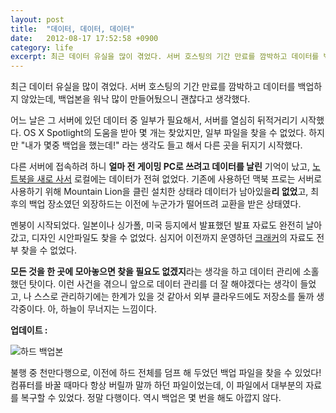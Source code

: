 ```yaml
---
layout: post
title:  "데이터, 데이터, 데이터"
date:   2012-08-17 17:52:58 +0900
category: life
excerpt: 최근 데이터 유실을 많이 겪었다. 서버 호스팅의 기간 만료를 깜박하고 데이터를 백업하지 않았는데, 백업본을 워낙 많이 만들어뒀으니 괜찮다고 생각했다.
---
```


최근 데이터 유실을 많이 겪었다. 서버 호스팅의 기간 만료를 깜박하고 데이터를 백업하지 않았는데, 백업본을 워낙 많이 만들어뒀으니 괜찮다고 생각했다.

어느 날은 그 서버에 있던 데이터 중 일부가 필요해서, 서버를 열심히 뒤적거리기 시작했다. OS X Spotlight의 도움을 받아 몇 개는 찾았지만, 일부 파일을 찾을 수 없었다. 하지만 "내가 몇중 백업을 했는데!" 라는 생각도 들고 해서 다른 곳을 뒤지기 시작했다.

다른 서버에 접속하려 하니 **얼마 전 게이밍 PC로 쓰려고 데이터를 날린** 기억이 났고, [노트북을 새로 사서](http://si.mpli.st/posts/macbook-air-sinhyeong-gumae) 로컬에는 데이터가 전혀 없었다. 기존에 사용하던 맥북 프로는 서버로 사용하기 위해 Mountain Lion을 클린 설치한 상태라 데이터가 남아있을**리 없었**고, 최후의 백업 장소였던 외장하드는 이전에 누군가가 떨어뜨려 교환을 받은 상태였다.

멘붕이 시작되었다. 일본이나 싱가폴, 미국 등지에서 발표했던 발표 자료도 완전히 날아갔고, 디자인 시안파일도 찾을 수 없었다. 심지어 이전까지 운영하던 [크래커](http://premist.typepad.com/blog/2010/01/%EB%B0%94%EC%82%AD%EB%B0%94%EC%82%AD-%EB%B8%94%EB%A1%9C%EA%B7%B8-%ED%81%AC%EB%9E%98%EC%BB%A4-%EC%84%9C%EB%B9%84%EC%8A%A4-%EB%9F%B0%EC%B9%AD-%EC%A4%80%EB%B9%84.html)의 자료도 전부 찾을 수 없었다.

**모든 것을 한 곳에 모아놓으면 찾을 필요도 없겠지**라는 생각을 하고 데이터 관리에 소홀했던 탓이다. 이런 사건을 겪으니 앞으로 데이터 관리를 더 잘 해야겠다는 생각이 들었고, 나 스스로 관리하기에는 한계가 있을 것 같아서 외부 클라우드에도 저장소를 둘까 생각중이다. 아, 하늘이 무너지는 느낌이다.

**업데이트 :**

![하드 백업본](https://cdn.si.mpli.st/2012-08-17-backup.png)

불행 중 천만다행으로, 이전에 하드 전체를 덤프 해 두었던 백업 파일을 찾을 수 있었다! 컴퓨터를 바꿀 때마다 항상 버릴까 말까 하던 파일이었는데, 이 파일에서 대부분의 자료를 복구할 수 있었다. 정말 다행이다. 역시 백업은 몇 번을 해도 아깝지 않다.
